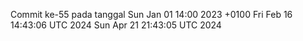 Commit ke-55 pada tanggal Sun Jan 01 14:00 2023 +0100
Fri Feb 16 14:43:06 UTC 2024
Sun Apr 21 21:43:05 UTC 2024
